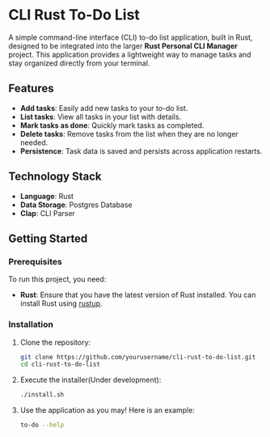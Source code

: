 # CLI Rust To-Do List

A simple command-line interface (CLI) to-do list application, built in Rust, designed to be integrated into the larger **Rust Personal CLI Manager** project. This application provides a lightweight way to manage tasks and stay organized directly from your terminal.

## Features

- **Add tasks**: Easily add new tasks to your to-do list.
- **List tasks**: View all tasks in your list with details.
- **Mark tasks as done**: Quickly mark tasks as completed.
- **Delete tasks**: Remove tasks from the list when they are no longer needed.
- **Persistence**: Task data is saved and persists across application restarts.

## Technology Stack

- **Language**: Rust
- **Data Storage**: Postgres Database
- **Clap**: CLI Parser

## Getting Started

### Prerequisites

To run this project, you need:

- **Rust**: Ensure that you have the latest version of Rust installed. You can install Rust using [rustup](https://rustup.rs/).

### Installation

1. Clone the repository:

   ```bash
   git clone https://github.com/yourusername/cli-rust-to-do-list.git
   cd cli-rust-to-do-list
2. Execute the installer(Under development):
   ```bash
   ./install.sh
3. Use the application as you may! Here is an example:
   ```bash
   to-do --help
